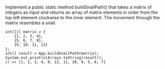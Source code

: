 Implement a public static method buildSnailPath() that takes a matrix of integers as input and returns an array
of matrix elements in order from the top left element clockwise to the inner element.
The movement through the matrix resembles a snail.
```
int[][] matrix = {
    {1, 2, 3, 4},
    {5, 6, 7, 8},
    {9, 10, 11, 12}
};
int[] result = App.buildSnailPath(matrix);
System.out.println(Arrays.toString(result));
// => [1, 2, 3, 4, 8, 12, 11, 10, 9, 5, 6, 7]
